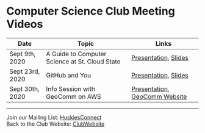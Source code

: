 # Computer Science Club Meeting Videos

| Date | Topic      | Links |
| ----------- | ----------- | ----------- |
| Sept 9th, 2020 | A Guide to Computer Science at St. Cloud State      | [Presentation][9/9 Video], [Slides][9/9 Slides]      |
| Sept 23rd, 2020 | GitHub and You       | [Presentation][9/23 Video], [Slides][9/23 Slides]      |
| Sept 30th, 2020 | Info Session with GeoComm on AWS      | [Presentation][9/30 Video], [GeoComm Website][GeoCommWebsite]      |

---
Join our Mailing List: [HuskiesConnect] <br>
Back to the Club Website: [ClubWebsite]

[9/9 Video]: https://youtu.be/u-hxU_-sWNs
[9/9 Slides]: https://docs.google.com/presentation/d/1CiSxcT7x4befMnzWJwQ_x3q8ZNxY2cu8KxWuHGl1uDQ/edit?usp=sharing
[9/23 Video]: https://youtu.be/XEhFCbk3bew
[9/23 Slides]: https://docs.google.com/presentation/d/1Al__KYDNJoMLJrWcM_XmHR1I59nSfSt1hv2pX1O79K0/edit?usp=sharing
[9/30 Video]: https://www.youtube.com/watch?v=gSFPPR83RuQ
[GeoCommWebsite]: https://geo-comm.com/
[HuskiesConnect]: https://huskiesconnect.stcloudstate.edu/organization/association-for-computing-machinery
[ClubWebsite]: https://csciclub.github.io/
